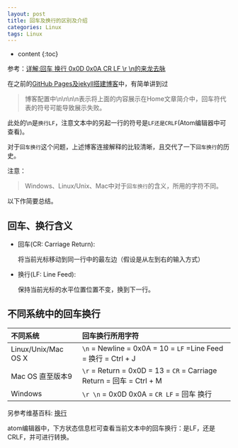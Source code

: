 ```yaml
---
layout: post
title: 回车及换行的区别及介绍
categories: Linux
tags: Linux
---
```


* content
{:toc}

参考：[详解:回车 换行 0x0D 0x0A CR LF \r \n的来龙去脉](http://www.crifan.com/detailed_carriage_return_0x0d_0x0a_cr_lf__r__n_the_context/)

在之前的[GitHub Pages及jekyll搭建博客](https://xiaodongq.github.io/2016/04/04/github-pages&jekyll搭建博客/)中，有简单讲到过

>博客配置中\n\n\n\n表示将上面的内容展示在Home文章简介中，回车符代表的符号可能导致展示失败。

此处的\n是`换行LF`，注意文本中的另起一行的符号是`LF还是CRLF`(Atom编辑器中可查看)。

对于`回车换行`这个问题，上述博客连接解释的比较清晰，且交代了一下`回车换行`的历史。

注意：

> Windows、Linux/Unix、Mac中对于`回车换行`的含义，所用的字符不同。



以下作简要总结。

## 回车、换行含义

* 回车(CR: Carriage Return):

  将当前光标移动到同一行中的最左边（假设是从左到右的输入方式）

* 换行(LF: Line Feed):

  保持当前光标的水平位置位置不变，换到下一行。

## 不同系统中的回车换行

| 不同系统            | 回车换行所用字符                                                 |
|:--------------------|:-----------------------------------------------------------------|
| Linux/Unix/Mac OS X | `\n` = Newline = 0x0A = 10 = `LF` =Line Feed = 换行 = Ctrl + J       |
| Mac OS 直至版本9    | `\r` = Return = 0x0D = 13 = `CR` = Carriage Return = 回车 = Ctrl + M |
| Windows             | `\r \n` = 0x0D 0x0A = `CR LF` = 回车 换行                            |

另参考维基百科: [换行](https://zh.wikipedia.org/wiki/換行)

atom编辑器中，下方状态信息栏可查看当前文本中的回车换行：是LF，还是CRLF，并可进行转换。
